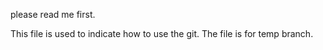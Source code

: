 please read me first.

This file is used to indicate how to use the git.
The file is for temp branch.
